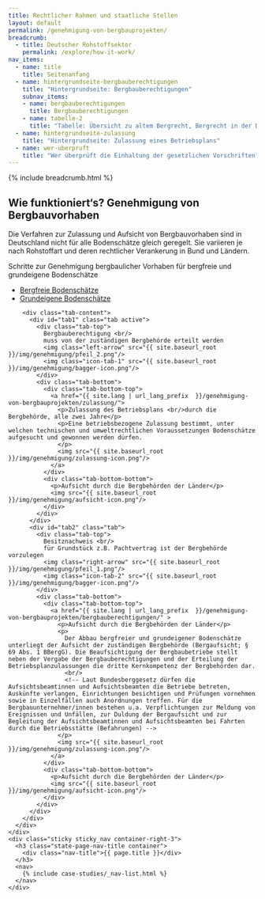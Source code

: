 ```yaml
---
title: Rechtlicher Rahmen und staatliche Stellen
layout: default
permalink: /genehmigung-von-bergbauprojekten/
breadcrumb:
  - title: Deutscher Rohstoffsektor
    permalink: /explore/how-it-work/
nav_items:
  - name: title
    title: Seitenanfang
  - name: hintergrundseite-bergbauberechtigungen
    title: "Hintergrundseite: Bergbauberechtigungen"
    subnav_items:
    - name: bergbauberechtigungen
      title: Bergbauberechtigungen
    - name: tabelle-2
      title: "Tabelle: Übersicht zu altem Bergrecht, Bergrecht in der DDR und neuem Bergrecht"
  - name: hintergrundseite-zulassung
    title: "Hintergrundseite: Zulassung eines Betriebsplans"
  - name: wer-uberpruft
    title: "Wer überprüft die Einhaltung der gesetzlichen Vorschriften?"
---
```


<main class="container-page-wrapper layout-state-pages">
  <section class="container" style="position: relative;">
    {% include breadcrumb.html %}
    <h1 id="title">
      Wie funktioniert‘s? Genehmigung von Bergbauvorhaben
    </h1>
    <div class="container-left-9">
      <section id="intro" style="position: relative;">
        <p>
          Die Verfahren zur Zulas­sung und Aufsicht von Bergbauvorhaben sind in Deutschland nicht für alle Bodenschätze gleich geregelt. Sie variieren je nach Rohstoffart und deren rechtlicher Verankerung in Bund und Ländern.
        </p>
        <p>
          Schritte zur Genehmigung bergbaulicher Vorhaben für bergfreie und grundeigene Bodenschätze
        </p>
      </section>
      <div class="tabs">
        <ul class="tab-links">
          <li class="active"><a href="#tab1">Bergfreie Bodenschätze</a></li>
          <li><a href="#tab2">Grundeigene Bodenschätze</a></li>
        </ul>

        <div class="tab-content">
          <div id="tab1" class="tab active">
            <div class="tab-top">
              Bergbauberechtigung <br/>
              muss von der zuständigen Bergbehörde erteilt werden
              <img class="left-arrow" src="{{ site.baseurl_root }}/img/genehmigung/pfeil_2.png"/>
              <img class="icon-tab-1" src="{{ site.baseurl_root }}/img/genehmigung/bagger-icon.png"/>
            </div>
            <div class="tab-bottom">
              <div class="tab-bottom-top">
                <a href="{{ site.lang | url_lang_prefix  }}/genehmigung-von-bergbauprojekten/zulassung/">
                  <p>Zulassung des Betriebsplans <br/>durch die Bergbehörde, alle zwei Jahre</p>
                  <p>Eine betriebsbezogene Zulassung bestimmt, unter welchen technischen und umweltrechtlichen Voraussetzungen Bodenschätze aufgesucht und gewonnen werden dürfen.
                  </p>
                  <img src="{{ site.baseurl_root }}/img/genehmigung/zulassung-icon.png"/>
                </a>
              </div>
              <div class="tab-bottom-bottom">
                <p>Aufsicht durch die Bergbehörden der Länder</p>
                <img src="{{ site.baseurl_root }}/img/genehmigung/aufsicht-icon.png"/>
              </div>
            </div>
          </div>
          <div id="tab2" class="tab">
            <div class="tab-top">
              Besitznachweis <br/>
              für Grundstück z.B. Pachtvertrag ist der Bergbehörde vorzulegen
              <img class="right-arrow" src="{{ site.baseurl_root }}/img/genehmigung/pfeil_1.png"/>
              <img class="icon-tab-2" src="{{ site.baseurl_root }}/img/genehmigung/bagger-icon.png"/>
            </div>
            <div class="tab-bottom">
              <div class="tab-bottom-top">
                <a href="{{ site.lang | url_lang_prefix  }}/genehmigung-von-bergbauprojekten/bergbauberechtigungen/" >
                  <p>Aufsicht durch die Bergbehörden der Länder</p>
                  <p>
                    Der Abbau bergfreier und grundeigener Bodenschätze unterliegt der Aufsicht der zuständigen Bergbehörde (Bergaufsicht; § 69 Abs. 1 BBergG). Die Beaufsichtigung der Bergbaubetriebe stellt neben der Vergabe der Bergbauberechtigungen und der Erteilung der Betriebsplanzulassungen die dritte Kernkompetenz der Bergbehörden dar.
                    <br/>
                    <!-- Laut Bundesberggesetz dürfen die Aufsichtsbeamtinnen und Aufsichtsbeamten die Betriebe betreten, Auskünfte verlangen, Einrichtungen besichtigen und Prüfungen vornehmen sowie in Einzelfällen auch Anordnungen treffen. Für die Bergbauunternehmer/innen bestehen u.a. Verpflichtungen zur Meldung von Ereignissen und Unfällen, zur Duldung der Bergaufsicht und zur Begleitung der Aufsichtsbeamtinnen und Aufsichtsbeamten bei Fahrten durch die Betriebsstätte (Befahrungen) -->
                  </p>
                  <img src="{{ site.baseurl_root }}/img/genehmigung/zulassung-icon.png"/>
                </a>
              </div>
              <div class="tab-bottom-bottom">
                <p>Aufsicht durch die Bergbehörden der Länder</p>
                <img src="{{ site.baseurl_root }}/img/genehmigung/aufsicht-icon.png"/>
              </div>
            </div>
          </div>
        </div>
      </div>
    </div>
    <div class="sticky sticky_nav container-right-3">
      <h3 class="state-page-nav-title container">
        <div class="nav-title">{{ page.title }}</div>
      </h3>
      <nav>
        {% include case-studies/_nav-list.html %}
      </nav>
    </div>
  </section>
</main>

<script type="text/javascript" src="{{ site.baseurl_root }}/js/lib/static.min.js" charset="utf-8"></script>
<script>
jQuery(document).ready(function() {
    jQuery('.tabs .tab-links a').on('click', function(e)  {
        var currentAttrValue = jQuery(this).attr('href');

        // Show/Hide Tabs
        jQuery('.tabs ' + currentAttrValue).show().siblings().hide();

        // Change/remove current tab to active
        jQuery(this).parent('li').addClass('active').siblings().removeClass('active');

        e.preventDefault();
    });
});
</script>

